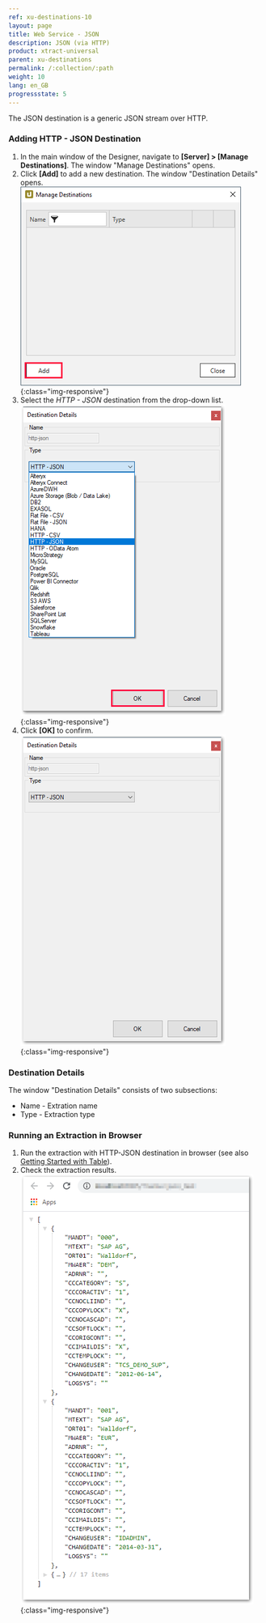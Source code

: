 ```yaml
---
ref: xu-destinations-10
layout: page
title: Web Service - JSON
description: JSON (via HTTP)
product: xtract-universal
parent: xu-destinations
permalink: /:collection/:path
weight: 10
lang: en_GB
progressstate: 5
---
```


The JSON destination is a generic JSON stream over HTTP. 

### Adding HTTP - JSON Destination

1. In the main window of the Designer, navigate to **[Server] > [Manage Destinations]**. The window "Manage Destinations" opens.
2. Click **[Add]** to add a new destination. The window "Destination Details" opens.
![JSON-Destination-Details](/img/content/xu/xu_manage-destinations.png){:class="img-responsive"}
3. Select the *HTTP - JSON* destination from the drop-down list.
![JSON-Destination-Details](/img/content/xu/json/json-destination-det.png){:class="img-responsive"}
4. Click **[OK]** to confirm.
![JSON-Destination-Details](/img/content/xu/json/JSON-Destination-Details.png){:class="img-responsive"}

### Destination Details
The window "Destination Details" consists of two subsections:
- Name - Extration name
- Type - Extraction type

### Running an Extraction in Browser
1. Run the extraction with HTTP-JSON destination in browser (see also [Getting Started with Table](../getting-started-table/run-an-extraction)).
2. Check the extraction results.
![JSON-Extraction-in-Browser](/img/content/xu/json/json_run-in-browser.png){:class="img-responsive"}



